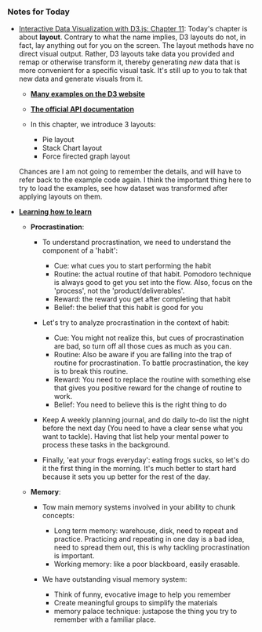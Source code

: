 ### Notes for Today

* [Interactive Data Visualization with D3.js: Chapter 11](http://chimera.labs.oreilly.com/books/1230000000345/ch11.html): Today's chapter is about **layout**. Contrary to what the name implies, D3 layouts do not, in fact, lay anything out for you on the screen. The layout methods have no direct visual output. Rather, D3 layouts take data you provided and remap or otherwise transform it, thereby generating _new_ data that is more convenient for a specific visual task. It's still up to you to tak that new data and generate visuals from it.

	* [**Many examples on the D3 website**](https://github.com/mbostock/d3/wiki/Gallery)
	
	* [**The official API documentation**](https://github.com/mbostock/d3/wiki/Layouts)

	* In this chapter, we introduce 3 layouts:
		* Pie layout
		* Stack Chart layout
		* Force firected graph layout

	Chances are I am not going to remember the details, and will have to refer back to the example code again. I think the important thing here to try to load the examples, see how dataset was transformed after applying layouts on them.

* [**Learning how to learn**]()
	* **Procrastination**:

		* To understand procrastination, we need to understand the component of a 'habit':
			* Cue: what cues you to start performing the habit
			* Routine: the actual routine of that habit. Pomodoro technique is always good to get you set into the flow. Also, focus on the 'process', not the 'product/deliverables'.
			* Reward: the reward you get after completing that habit
			* Belief: the belief that this habit is good for you

		* Let's try to analyze procrastination in the context of habit:
			* Cue: You might not realize this, but cues of procrastination are bad, so turn off all those cues as much as you can.
			* Routine: Also be aware if you are falling into the trap of routine for procrastination. To battle procrastination, the key is to break this routine.
			* Reward: You need to replace the routine with something else that gives you positive reward for the change of routine to work.
			* Belief: You need to believe this is the right thing to do

		* Keep A weekly planning journal, and do daily to-do list the night before the next day (You need to have a clear sense what you want to tackle). Having that list help your mental power to process these tasks in the background.

		* Finally, 'eat your frogs everyday': eating frogs sucks, so let's do it the first thing in the morning. It's much better to start hard because it sets you up better for the rest of the day.

	* **Memory**:
		
		* Tow main memory systems involved in your ability to chunk concepts:
			* Long term memory: warehouse, disk, need to repeat and practice. Practicing and repeating in one day is a bad idea, need to spread them out, this is why tackling procrastination is important.
			* Working memory: like a poor blackboard, easily erasable. 

		* We have outstanding visual memory system:
			* Think of funny, evocative image to help you remember
			* Create meaningful groups to simplify the materials
			* memory palace technique: justapose the thing you try to remember with a familiar place.